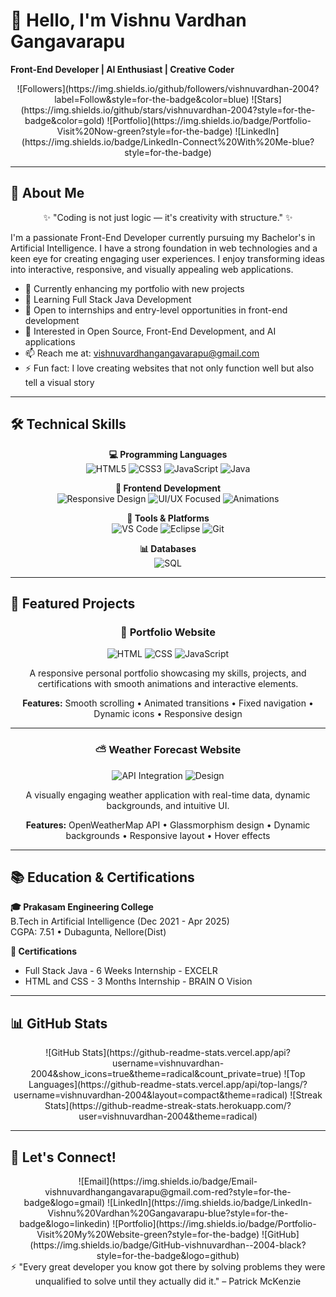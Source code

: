 # 👋 Hello, I'm Vishnu Vardhan Gangavarapu
**Front-End Developer | AI Enthusiast | Creative Coder**

<div align="center">
![Followers](https://img.shields.io/github/followers/vishnuvardhan-2004?label=Follow&style=for-the-badge&color=blue)
![Stars](https://img.shields.io/github/stars/vishnuvardhan-2004?style=for-the-badge&color=gold)
![Portfolio](https://img.shields.io/badge/Portfolio-Visit%20Now-green?style=for-the-badge)
![LinkedIn](https://img.shields.io/badge/LinkedIn-Connect%20With%20Me-blue?style=for-the-badge)
</div>

---

## 🎯 About Me
<div align="center">
✨ "Coding is not just logic — it's creativity with structure." ✨
</div>

I'm a passionate Front-End Developer currently pursuing my Bachelor's in Artificial Intelligence. I have a strong foundation in web technologies and a keen eye for creating engaging user experiences. I enjoy transforming ideas into interactive, responsive, and visually appealing web applications.

- 🔭 Currently enhancing my portfolio with new projects
- 🌱 Learning Full Stack Java Development
- 💼 Open to internships and entry-level opportunities in front-end development
- 💬 Interested in Open Source, Front-End Development, and AI applications
- 📫 Reach me at: [vishnuvardhangangavarapu@gmail.com](mailto:vishnuvardhangangavarapu@gmail.com)
- ⚡ Fun fact: I love creating websites that not only function well but also tell a visual story

---

## 🛠 Technical Skills
<div align="center">

**💻 Programming Languages**  
![HTML5](https://img.shields.io/badge/HTML5-E34F26?style=for-the-badge&logo=html5&logoColor=white)
![CSS3](https://img.shields.io/badge/CSS3-1572B6?style=for-the-badge&logo=css3&logoColor=white)
![JavaScript](https://img.shields.io/badge/JavaScript-F7DF1E?style=for-the-badge&logo=javascript&logoColor=black)
![Java](https://img.shields.io/badge/Java-ED8B00?style=for-the-badge&logo=java&logoColor=white)

**🎨 Frontend Development**  
![Responsive Design](https://img.shields.io/badge/Responsive_Design-Expert-green?style=for-the-badge)
![UI/UX Focused](https://img.shields.io/badge/UI/UX-Focused-blue?style=for-the-badge)
![Animations](https://img.shields.io/badge/Animations-CSS/JS-yellow?style=for-the-badge)

**🔧 Tools & Platforms**  
![VS Code](https://img.shields.io/badge/VS_Code-007ACC?style=for-the-badge&logo=visual-studio-code&logoColor=white)
![Eclipse](https://img.shields.io/badge/Eclipse-2C2255?style=for-the-badge&logo=eclipse&logoColor=white)
![Git](https://img.shields.io/badge/Git-F05032?style=for-the-badge&logo=git&logoColor=white)

**📊 Databases**  
![SQL](https://img.shields.io/badge/SQL-4479A1?style=for-the-badge&logo=mysql&logoColor=white)

</div>

---

## 🚀 Featured Projects
<div align="center">

### 🌟 Portfolio Website
![HTML](https://img.shields.io/badge/HTML-100%25-orange?style=flat)
![CSS](https://img.shields.io/badge/CSS-100%25-blue?style=flat)
![JavaScript](https://img.shields.io/badge/JavaScript-100%25-yellow?style=flat)

A responsive personal portfolio showcasing my skills, projects, and certifications with smooth animations and interactive elements.  

**Features:** Smooth scrolling • Animated transitions • Fixed navigation • Dynamic icons • Responsive design

---

### ⛅ Weather Forecast Website
![API Integration](https://img.shields.io/badge/API_Integration-OpenWeatherMap-green?style=flat)
![Design](https://img.shields.io/badge/Design-Glassmorphism-blue?style=flat)

A visually engaging weather application with real-time data, dynamic backgrounds, and intuitive UI.  

**Features:** OpenWeatherMap API • Glassmorphism design • Dynamic backgrounds • Responsive layout • Hover effects

</div>

---

## 📚 Education & Certifications

**🎓 Prakasam Engineering College**  
B.Tech in Artificial Intelligence (Dec 2021 - Apr 2025)  
CGPA: 7.51 • Dubagunta, Nellore(Dist)

**📖 Certifications**  
- Full Stack Java - 6 Weeks Internship - EXCELR  
- HTML and CSS - 3 Months Internship - BRAIN O Vision

---

## 📊 GitHub Stats
<div align="center">
![GitHub Stats](https://github-readme-stats.vercel.app/api?username=vishnuvardhan-2004&show_icons=true&theme=radical&count_private=true)
![Top Languages](https://github-readme-stats.vercel.app/api/top-langs/?username=vishnuvardhan-2004&layout=compact&theme=radical)
![Streak Stats](https://github-readme-streak-stats.herokuapp.com/?user=vishnuvardhan-2004&theme=radical)
</div>

---

## 🌟 Let's Connect!
<div align="center">
![Email](https://img.shields.io/badge/Email-vishnuvardhangangavarapu@gmail.com-red?style=for-the-badge&logo=gmail)
![LinkedIn](https://img.shields.io/badge/LinkedIn-Vishnu%20Vardhan%20Gangavarapu-blue?style=for-the-badge&logo=linkedin)
![Portfolio](https://img.shields.io/badge/Portfolio-Visit%20My%20Website-green?style=for-the-badge)
![GitHub](https://img.shields.io/badge/GitHub-vishnuvardhan--2004-black?style=for-the-badge&logo=github)
</div>

<div align="center">
⚡ "Every great developer you know got there by solving problems they were unqualified to solve until they actually did it." – Patrick McKenzie
</div>
